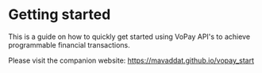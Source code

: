 # Getting started

This is a guide on how to quickly get started using VoPay API's to achieve programmable financial transactions.

Please visit the companion website: <https://mavaddat.github.io/vopay_start>